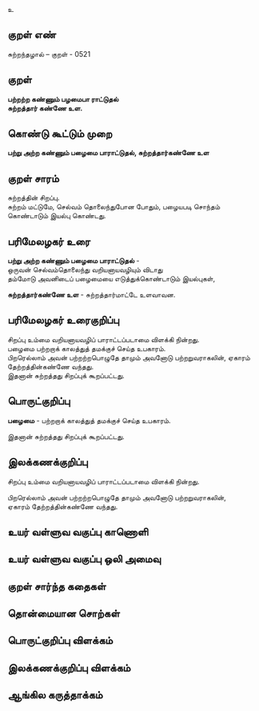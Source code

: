 உ

## குறள் எண் 

சுற்றந்தழால் – குறள் - 0521  

## குறள் 

**பற்றற்ற கண்ணும் பழமைபா ராட்டுதல்  
சுற்றத்தார் கண்ணே உள.**

## கொண்டு கூட்டும் முறை

**பற்று அற்ற கண்ணும் பழைமை பாராட்டுதல், சுற்றத்தார்கண்ணே உள**

## குறள் சாரம் 

சுற்றத்தின் சிறப்பு.   
சுற்றம் மட்டுமே, செல்வம் தொலைந்துபோன போதும், பழையபடி சொந்தம் கொண்டாடும் இயல்பு கொண்டது.  

## பரிமேலழகர் உரை

**பற்று அற்ற கண்ணும் பழைமை பாராட்டுதல்** -  
ஒருவன் செல்வம்தொலைந்து வறியனாயவழியும் விடாது  
தம்மோடு அவனிடைப் பழைமையை எடுத்துக்கொண்டாடும் இயல்புகள்,  

**சுற்றத்தார்கண்ணே உள** - சுற்றத்தார்மாட்டே உளவாவன.  

## பரிமேலழகர் உரைகுறிப்பு   

சிறப்பு உம்மை வறியனாயவழிப் பாராட்டப்படாமை விளக்கி நின்றது.  
பழைமை பற்றறாக் காலத்துத் தமக்குச் செய்த உபகாரம்.  
பிறரெல்லாம் அவன் பற்றற்றபொழுதே தாமும் அவனோடு பற்றறுவராகலின், ஏகாரம் தேற்றத்தின்கண்ணே வந்தது.  
இதனான் சுற்றத்தது சிறப்புக் கூறப்பட்டது.   

## பொருட்குறிப்பு 

**பழைமை** - பற்றறாக் காலத்துத் தமக்குச் செய்த உபகாரம்.  

இதனான் சுற்றத்தது சிறப்புக் கூறப்பட்டது.   

## இலக்கணக்குறிப்பு  

சிறப்பு உம்மை வறியனாயவழிப் பாராட்டப்படாமை விளக்கி நின்றது.    

பிறரெல்லாம் அவன் பற்றற்றபொழுதே தாமும் அவனோடு பற்றறுவராகலின்,  
ஏகாரம் தேற்றத்தின்கண்ணே வந்தது.

## உயர் வள்ளுவ வகுப்பு காணொளி


## உயர் வள்ளுவ வகுப்பு ஒலி அமைவு 

 
## குறள் சார்ந்த கதைகள் 


## தொன்மையான சொற்கள்


## பொருட்குறிப்பு விளக்கம்


## இலக்கணக்குறிப்பு விளக்கம்


## ஆங்கில கருத்தாக்கம் 


